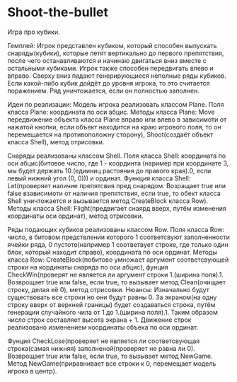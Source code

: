 # Shoot-the-bullet

Игра про кубики.

Гемплей:
  Игрок представлен кубиком, который способен выпускать снаряды(кубики), которые летят вертикально до первого препятствия,
  после чего останавливаются и начинаю двигаться вниз вместе с остальными кубиками. Игрок также способен передвигать влево и вправо.
  Сверху вниз падают генерирующиеся неполные ряды кубиков. Если какой-либо кубик дойдёт до уровня игрока, то это считается поражением.
  Ряд уничтожается, если он полностью заполнен.
  
Идеи по реализации:
  Модель игрока реализовать классом Plane. Поля класса Plane: координата по оси абцис.
  Методы класса Plane: Move передвижение объекта класса Plane вправо или влево в зависимоти от нажатой кнопки, если объект находится 
    на краю игрового поля, то он перемещается на противоположну сторону),
    Shoot(создаёт объект класса Shell), метод отрисовки.
  
  Снаряды реализованы классом Shell. Поля класса Shell: координата по оси абцис(битовое число, где 1 - координта
    (наример при координате 3, мы будет держать 10.(едииниц растояния до правого края).0, если левый нижний угол (0, 0))) и ординат.
  Функция класса Shell: Let(проверяет наличие препятсвия пред снарядом. Возращает true или false взависимоти от наличия препятствия,
    если true, то обект класса Shell уничтожается и вызывается метод CreateBlock класса Row).
  Методы класса Shell: Flight(предвигает снаярд вверх, путём изменения координаты оси ординат), метод отрисовки.
  
  Ряды подающих кубиков реализованы классом Row. Поля класса Row: число, в битовом предствлении которого 1 соответсвуют
    заполненности ячейки ряда, 0 пустоте(например 1 соответвует строке, где только один блок, который находит справо), координата по
    оси ординат.
  Методы класса Row: CreateBlock(побитово умножает аргумент соответсвующей строки на кординаты снаряда по оси абцис),
    фунция CheckWin(проверят не является ли аргумент строки 1.(ширина поля).1. Возврощает true или false, если true, то вызывает метод
    Clean(очищает строку, делая её 0), метод отрисовки.
  Нюансы: Изначально будут существовать все строки но они будут равны 0. За экраном(на одну строку вверх от верхней границы) будет 
  создаваться строка, путём генерации случайного чила от 1 до 1.(ширина поля).1. Таким образом число строк составляет высота экрана + 1.
  Движение строк реализовано изменением координаты объека по оси ординат.
   
  Фунция CheckLose(проверяет не является ли соответсвующая строка(самая нижняя) заполненой(проверяет не равна ли 0). Возврощает true или 
    false, если true, то вызывает метод NewGame.
  Метод NewGame(приравнивает все строки к 0, перемещает модель игрока в центр).
